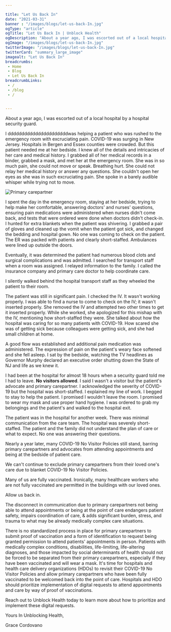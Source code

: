 ```yaml
---

title: "Let Us Back In"
date: "2021-03-31"
banner : "/images/blogs/let-us-back-In.jpg"
ogType: "article"
ogTitle: "Let Us Back In | Unblock Health"
ogDescription: "About a year ago, I was escorted out of a local hospital by a hospital security guard."
ogImage: "/images/blogs/let-us-back-In.jpg"
twitterImage: "/images/blogs/let-us-back-In.jpg"
twitterCard: "summary_large_image"
imagealt: "Let Us Back In"
breadcrumbs:
 - Home
 - Blog
 - Let Us Back In
breadcrumbLinks:
 - / 
 - /blog
 - / 


---
```


About a year ago, I was escorted out of a local hospital by a hospital security guard.

I ddddddddddddddddddddddwas helping a patient who was rushed to the emergency room with excruciating pain. COVID-19 was surging in New Jersey. Hospitals in Bergen and Essex counties were crowded. But this patient needed me at her bedside. I knew all of the details and intricacies of her care and medical history. I grabbed all of her medical records in a binder, grabbed a mask, and met her at the emergency room. She was in so much pain, she could not move or speak. Breathing hurt. She could not relay her medical history or answer any questions. She couldn't open her eyes as she was in such excruciating pain. She spoke in a barely audible whisper while trying not to move.

![Primary carepartner](/images/blogs/let-me-in-tweet.jpg)

I spent the day in the emergency room, staying at her bedside, trying to help make her comfortable, answering doctors' and nurses' questions, ensuring pain medications were administered when nurses didn't come back, and tests that were ordered were done when doctors didn't check-in. I hunted for extra blankets when the patient was shivering. I grabbed a pair of gloves and cleaned up the vomit when the patient got sick, and changed the bedding and hospital gown. No one was coming to check on the patient. The ER was packed with patients and clearly short-staffed. Ambulances were lined up outside the doors.

Eventually, it was determined the patient had numerous blood clots and surgical complications and was admitted. I searched for transport staff when a room was assigned. I relayed information to the family. I called the insurance company and primary care doctor to help coordinate care.

I silently walked behind the hospital transport staff as they wheeled the patient to their room.

The patient was still in significant pain. I checked the IV. It wasn't working properly. I was able to find a nurse to come to check on the IV; it wasn't inserted properly. She removed the IV and attempted two other times to get it inserted properly. While she worked, she apologized for this mishap with the IV, mentioning how short-staffed they were. She talked about how the hospital was caring for so many patients with COVID-19. How scared she was of getting sick because colleagues were getting sick, and she had small children at home.

A good flow was established and additional pain medication was administered. The expression of pain on the patient's weary face softened and she fell asleep. I sat by the bedside, watching the TV headlines as Governor Murphy declared an executive order shutting down the State of NJ and life as we knew it.

I had been at the hospital for almost 18 hours when a security guard told me I had to leave. **No visitors allowed**. I said I wasn't a visitor but the patient's advocate and primary carepartner. I acknowledged the severity of COVID-19 but the hospital was short-staffed. I explained my line of work. I begged to stay to help the patient. I promised I wouldn't leave the room. I promised to wear my mask and use proper hand hygiene. I was ordered to grab my belongings and the patient's and walked to the hospital exit.

The patient was in the hospital for another week. There was minimal communication from the care team. The hospital was severely short-staffed. The patient and the family did not understand the plan of care or what to expect. No one was answering their questions.

Nearly a year later, many COVID-19 No Visitor Policies still stand, barring primary carepartners and advocates from attending appointments and being at the bedside of patient care.

We can't continue to exclude primary carepartners from their loved one's care due to blanket COVID-19  No Visitor Policies.

Many of us are fully vaccinated. Ironically, many healthcare workers who are not fully vaccinated are permitted in the buildings with our loved ones.

Allow us back in.

The disconnect in communication due to primary carepartners not being able to attend appointments or being at the point of care endangers patient safety, impairs coordination of care, & adds significant burden, stress, and trauma to what may be already medically complex care situations.

There is no standardized process in place for primary carepartners to submit proof of vaccination and a form of identification to request being granted permission to attend patients' appointments in person. Patients with medically complex conditions, disabilities, life-limiting, life-altering diagnoses, and those impacted by social determinants of health should not be forced to be separated from their primary carepartners, especially if they have been vaccinated and will wear a mask. It's time for hospitals and health care delivery organizations (HDOs) to revisit their COVID-19 No Visitor Policies and allow primary carepartners who have been fully vaccinated to be welcomed back into the point of care. Hospitals and HDO should prioritize implementation of digital requests to attend appointments and care by way of proof of vaccinations.

Reach out to Unblock Health today to learn more about how to prioritize and implement these digital requests.

Yours In Unblocking Health,

Grace Cordovano